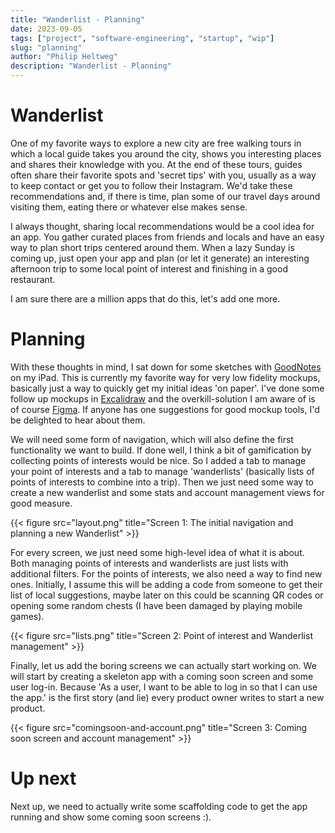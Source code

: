 ```yaml
---
title: "Wanderlist - Planning"
date: 2023-09-05
tags: ["project", "software-engineering", "startup", "wip"]
slug: "planning"
author: "Philip Heltweg"
description: "Wanderlist - Planning"
---
```


# Wanderlist

One of my favorite ways to explore a new city are free walking tours in which a local guide takes you around the city, shows you interesting places and shares their knowledge with you. At the end of these tours, guides often share their favorite spots and 'secret tips' with you, usually as a way to keep contact or get you to follow their Instagram. We'd take these recommendations and, if there is time, plan some of our travel days around visiting them, eating there or whatever else makes sense.

I always thought, sharing local recommendations would be a cool idea for an app. You gather curated places from friends and locals and have an easy way to plan short trips centered around them. When a lazy Sunday is coming up, just open your app and plan (or let it generate) an interesting afternoon trip to some local point of interest and finishing in a good restaurant.

I am sure there are a million apps that do this, let's add one more.

# Planning

With these thoughts in mind, I sat down for some sketches with [GoodNotes](https://www.goodnotes.com/) on my iPad. This is currently my favorite way for very low fidelity mockups, basically just a way to quickly get my initial ideas 'on paper'. I've done some follow up mockups in [Excalidraw](https://excalidraw.com/) and the overkill-solution I am aware of is of course [Figma](https://www.figma.com/). If anyone has one suggestions for good mockup tools, I'd be delighted to hear about them.

We will need some form of navigation, which will also define the first functionality we want to build. If done well, I think a bit of gamification by collecting points of interests would be nice. So I added a tab to manage your point of interests and a tab to manage 'wanderlists' (basically lists of points of interests to combine into a trip). Then we just need some way to create a new wanderlist and some stats and account management views for good measure.

{{< figure src="layout.png" title="Screen 1: The initial navigation and planning a new Wanderlist" >}}

For every screen, we just need some high-level idea of what it is about. Both managing points of interests and wanderlists are just lists with additional filters. For the points of interests, we also need a way to find new ones. Initially, I assume this will be adding a code from someone to get their list of local suggestions, maybe later on this could be scanning QR codes or opening some random chests (I have been damaged by playing mobile games).

{{< figure src="lists.png" title="Screen 2: Point of interest and Wanderlist management" >}}

Finally, let us add the boring screens we can actually start working on. We will start by creating a skeleton app with a coming soon screen and some user log-in. Because 'As a user, I want to be able to log in so that I can use the app.' is the first story (and lie) every product owner writes to start a new product.

{{< figure src="comingsoon-and-account.png" title="Screen 3: Coming soon screen and account management" >}}

# Up next
Next up, we need to actually write some scaffolding code to get the app running and show some coming soon screens :).
